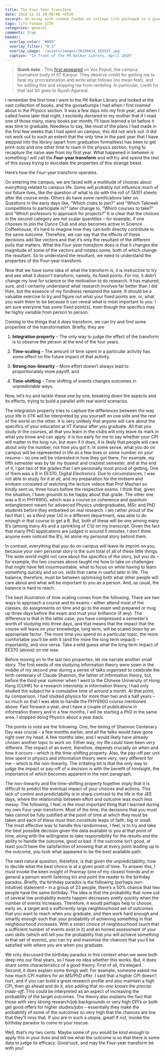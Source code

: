 ```yaml
---
title: The Four Year Transform
date: 2019-12-31 20:00:00 +0530
excerpt: An essay with random fundae on college life packaged in a giant pun
tags: life-fundae IITK
categories: general
comments: true
header:
  overlay_color: "#000"
  overlay_filter: "0.5"
  overlay_image: '/assets/images/20190414_183537.jpg'
  caption: "In front of the PK Kelkar Library, April 2019"
---
```


> **Quick note** - This [first appeared](http://voxiitk.com/as-we-leave-9/) on Vox Populi, the campus journalism body of IIT Kanpur. They deserve credit for getting me to beat my procrastination and write what follows (no mean feat), and for editing this and stopping me from rambling. In particular, credit for that last bit goes to Ayush Agarwal.

I remember the first time I went to the PK Kelkar Library and looked at the vast collection of books, and the goosebumps I had when I first roamed about in the Physics section. It was a few days into my first year, and when I called home later that night, I excitedly declared to my mother that if I read one of those many, many books per month, I’ll have learned a lot before it was time to graduate. Needless to say, like most of the plans I had made in the first few weeks that I had spent on campus, this did not work out. It did not work out to such an extent that the only time in the past year that I have stepped into the library (apart from graduation formalities) has been to get print-outs and one other time to roam in the physics section, trying to recapture the naïve awe from my first year. What happened in between is something I will call the **Four-year transform** and will try and spend the rest of this essay trying to elucidate the properties of this strange beast.

Here’s how the Four-year transform operates.

On entering the campus, we are faced with a multitude of choices about everything related to campus life. Some will probably not influence much of our future lives, like the question of what to do with the roll of TA101 sheets after the course ends. Others do have _some_ ramifications later on. Questions in the early days like, “Which clubs to join?” and “Which Takneek competitions to participate in?” later change to, “Which courses to take?” and “Which professors to approach for projects?” It is clear that the choices in the second category are not scalar quantities – for example, if one chooses to join the Dance Club and also becomes active in Science Coffeehouse, it’s hard to imagine how they can both directly contribute to the same outcome. Therefore, we can say that the effects of these decisions add like vectors and that it’s only the resultant of the different pulls that matters. What the _Four-year transform_ does is that it changes the magnitude of some of the vectors and rotates some, both of which change the resultant. So to understand the resultant, we need to understand the properties of the Four-year transform.

Now that we have some idea of what the transform is, it is instructive to try and see what it _doesn’t_ transform, namely, its fixed points. For me, it didn’t change my love for science or the motivation to do research. It has matured, sure, and I certainly understand what research involves far better than I did then, but the essence of my fondness remained the same. It should be a valuable exercise to try and figure out what your fixed points are, or, what you want them to be because it can reveal what is most important to you. I am sure everyone has _some_ fixed point(s), even though the specifics may be highly variable from person to person.

Coming to the things that it _does_ transform, we can try and find some properties of the transformation. Briefly, they are

1. **Integration property** – The only way to judge the effect of the transform is to observe the person at the end of the four years.

2. **Time-scaling** – The amount of time spent in a particular activity has some effect on the future impact of that activity.

3. **Strong non-linearity** – More effort doesn’t always lead to proportionately more payoff, and

4. **Time-shifting** – Time shifting of events changes outcomes in unpredictable ways.

Now, let’s try and tackle these one by one, breaking down the aspects and its effects, trying to build a parallel with real world scenarios.

The integration property tries to capture the differences between the way your life in IITK will be interpreted by you yourself on one side and the rest of the world on the other.  It is very unlikely that anyone will care about the specifics of your education at IIT Kanpur after you graduate. All that you study in the courses, all that you learn in the clubs will only leave its mark in what you know and can apply. It is too early for me to say whether your CPI will matter in the long run, but even if it does, it is likely that people will care about only the number, not how you got it. In some sense, what you do on campus will be represented in life as a few lines or some number on your resume – no one will be interested in how they got there. For example, my fifth semester was by far my busiest and craziest semester, and at the end of it, I got two of the grades that I am personally most proud of getting. One of them was a B in EE370, Digital Electronics. Due to circumstances, I was not able to study for it at all, and my preparation for the midsem and endsem consisted of watching the lecture videos that Prof Mazhari so kindly sent us, three hours before the respective exams. I think that, given the situation, I have grounds to be happy about that grade. The other one was a B in PHY690G, which was a course on coherence and quantum entanglement meant for advanced Physics undergraduates, MSc and PhD students before they embarked on real research. I am rather proud of the fact that I, as a third year UG in a different department, was able to do enough in that course to get a B. But, both of these will be one among many B’s (among many A’s and a sprinkling of C’s) on my transcript. Given the fact that many PhD applications are judged in around 5 minutes, I don’t think anyone even noticed the B’s, let alone my personal story behind them.

In contrast, everything that you do on campus will leave its imprint on you, because your own personal story is the sum total of all of these little things. The wide world might not care about the specifics of the story, but you do – for example, the two courses above taught me how to take on challenges that might have felt insurmountable, what to focus on while having to learn something quickly and so on, skills that came in useful later in life. The balance, therefore, must be between optimising both what other people will care about and what will be important to you as a person. And, as usual, the balance is hard to reach.

The best illustration of time scaling comes from the following. There are two ways to approach a course and its exams – either attend most of the classes, do assignments on time and go to the exam well prepared or mug up three days before the exam and trust your brilliance (if any). The difference is that in the latter case, you have compressed a semester’s worth of studying into three days, and that means that the impact that the course will leave on your knowledge, long term, will be scaled down by an appropriate factor. The more time you spend on a particular topic, the more comfortable you’ll be with it (and the more the long term impact) – importantly, and vice versa. Take a wild guess what the long term impact of EE370 (above) on me was.

Before moving on to the last two properties, let me narrate another small story. The first seeds of me studying information theory were sown in the middle of my second year during a series of talks organised to celebrate the birth centenary of Claude Shannon, the father of information theory, but, before the third year summer when I went to the Chinese University of Hong Kong (CUHK) for a research internship in information theory, I had only studied the subject for a cumulative time of around a month. At that point, by comparison, I had studied physics for more than two and a half years – so much so that I was able to handle the PHY690G course mentioned above. Fast forward a year, and I have a couple of publications in information theory and in a few months, I will be starting a PhD in the same area. I stopped doing Physics about a year back.

The points to note are the following. One, the timing of Shannon Centenary Day was crucial – a few months earlier, and all the talks would have gone right over my head. A few months later, and I would likely have already chosen another topic to work on. Either way, my life could have been very different. The impact of an event, therefore, depends crucially on when and how it occurs – which is the time-shifting property. Also, the pay-off per unit time spent in physics and information theory were very, very different for me – which is the non-linearity. The irritating bit is that the only way to judge the impact or pay-off of a decision is with the benefit of hindsight, the importance of which becomes apparent in the next paragraph.

The non-linearity and the time-shifting property together imply that it is difficult to predict the eventual impact of your choices and actions. This lack of control and predictability is in sharp contrast to the life in the JEE days, where the relationship between effort and outcome was much less messy. The following, I feel, is the most important thing that I learned during my own Four-year transform: Most of the time, the decisions that you must take cannot be fully justified at the point of time at which they must be taken and each of these must then constitute leaps of faith, big or small. The most effective way to handle this randomness, I feel, is to try and take the best possible decision given the data available to you at that point of time, along with the willingness to take responsibility for the results and the ability to handle the outcome, good or bad. If the outcome isn’t good, at least you’ll have the satisfaction of knowing that at every point leading up to the outcome, you took what appeared to be the best available path.

The next natural question, therefore, is that given the unpredictability, how to decide what the best choice is at a given point of time. To answer this, I must invoke the keen insight of Prannay (one of my closest friends and in general a person worth listening to) and point the reader to the birthday paradox. Briefly, the birthday paradox is the following (perhaps non-intuitive) statement – in a group of 23 people, there’s a 50% chance that two people have the same birthday. The idea is that the probability that none out of several low probability events happen decreases pretty quickly when the number of events increases. Therefore, it would perhaps help to choose, early on, a target and a sufficiently large neighbourhood set of outcomes that you want to reach when you graduate, and then work hard enough and smartly enough such that your probability of achieving something in that neighbourhood increases. With a smart choice of neighbourhood (such that a sufficient number of events exist in it) and an honest assessment of your own skills (which will tell you the probability that you will achieve something in that set of events), you can try and maximise the chances that you’ll be satisfied with where you are when you graduate.

We only discussed the birthday paradox in this context when we were both deep into our final years, so I have no idea whether this works. But, it does share some characteristics of a good theory. First of all, it’s elegant. Second, it does explain some things well. For example, someone asked me how much CPI matters for an MS/PhD offer. I said that a higher CPI doesn’t hurt, and if you can build a great research profile and also maintain a high CPI, then go ahead and do it, also adding that _no-one knows the precise trade-off_. This could be interpreted as an aspect of increasing the probability of the target outcomes. The theory also explains the fact that those with very strong research/job backgrounds or very high CPI’s or both get good offers for higher studies/jobs – essentially they make the probability of some of the outcomes so very high that the chances are low that they’ll miss that. If you are in such a utopia, great! If not, invoke the birthday paradox to come to your rescue.

Well, that’s my two cents. Maybe some of you would be kind enough to apply this in your lives and tell me what the outcome is so that there is some data to judge its efficacy. Good luck, and may the Four-year transform be with you!